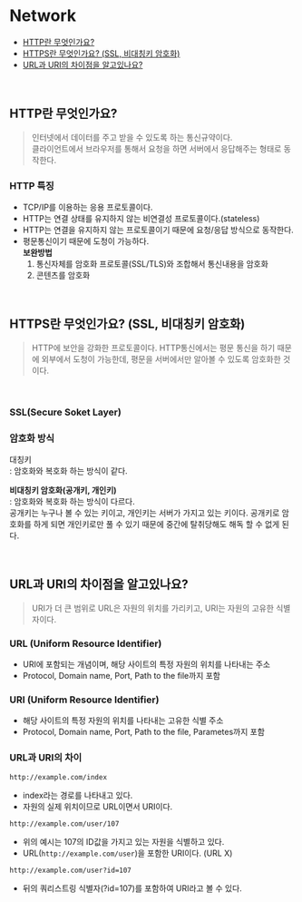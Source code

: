 # Network
- [HTTP란 무엇인가요?](#http란-무엇인가요)
- [HTTPS란 무엇인가요? (SSL, 비대칭키 암호화)](#https란-무엇인가요-ssl-비대칭키-암호화)
- [URL과 URI의 차이점을 알고있나요?](#url과-uri의-차이점을-알고있나요)

<br>

## HTTP란 무엇인가요?
> 인터넷에서 데이터를 주고 받을 수 있도록 하는 통신규약이다.  
> 클라이언트에서 브라우저를 통해서 요청을 하면 서버에서 응답해주는 형태로 동작한다.

### HTTP 특징
- TCP/IP를 이용하는 응용 프로토콜이다.
- HTTP는 연결 상태를 유지하지 않는 비연결성 프로토콜이다.(stateless)
- HTTP는 연결을 유지하지 않는 프로토콜이기 때문에 요청/응답 방식으로 동작한다.
- 평문통신이기 때문에 도청이 가능하다.  
  **보완방법**
  1) 통신자체를 암호화 프로토콜(SSL/TLS)와 조합해서 통신내용을 암호화
  2) 콘텐츠를 암호화

<br>

## HTTPS란 무엇인가요? (SSL, 비대칭키 암호화)
> HTTP에 보안을 강화한 프로토콜이다.
> HTTP통신에서는 평문 통신을 하기 때문에 외부에서 도청이 가능한데, 평문을 서버에서만 알아볼 수 있도록 암호화한 것이다. 

<br>

### SSL(Secure Soket Layer)


### 암호화 방식
대칭키  
: 암호화와 복호화 하는 방식이 같다.

**비대칭키 암호화(공개키, 개인키)**  
: 암호화와 복호화 하는 방식이 다르다.  
  공개키는 누구나 볼 수 있는 키이고, 개인키는 서버가 가지고 있는 키이다. 공개키로 암호화를 하게 되면 개인키로만 풀 수 있기 때문에 중간에 탈취당해도 해독 할 수 없게 된다.
  
<br>

## URL과 URI의 차이점을 알고있나요?
> URI가 더 큰 범위로 URL은 자원의 위치를 가리키고, URI는 자원의 고유한 식별자이다.

### URL (Uniform Resource Identifier)
- URI에 포함되는 개념이며, 해당 사이트의 특정 자원의 위치를 나타내는 주소
- Protocol, Domain name, Port, Path to the file까지 포함

### URI (Uniform Resource Identifier)
- 해당 사이트의 특정 자원의 위치를 나타내는 고유한 식별 주소
- Protocol, Domain name, Port, Path to the file, Parametes까지 포함

### URL과 URI의 차이
```
http://example.com/index
```
- index라는 경로를 나타내고 있다.
- 자원의 실제 위치이므로 URL이면서 URI이다.

```
http://example.com/user/107
```
- 위의 예시는 107의 ID값을 가지고 있는 자원을 식별하고 있다.
- URL(`http://example.com/user`)을 포함한 URI이다. (URL X)

```
http://example.com/user?id=107
```
- 뒤의 쿼리스트링 식별자(?id=107)를 포함하여 URI라고 볼 수 있다.
